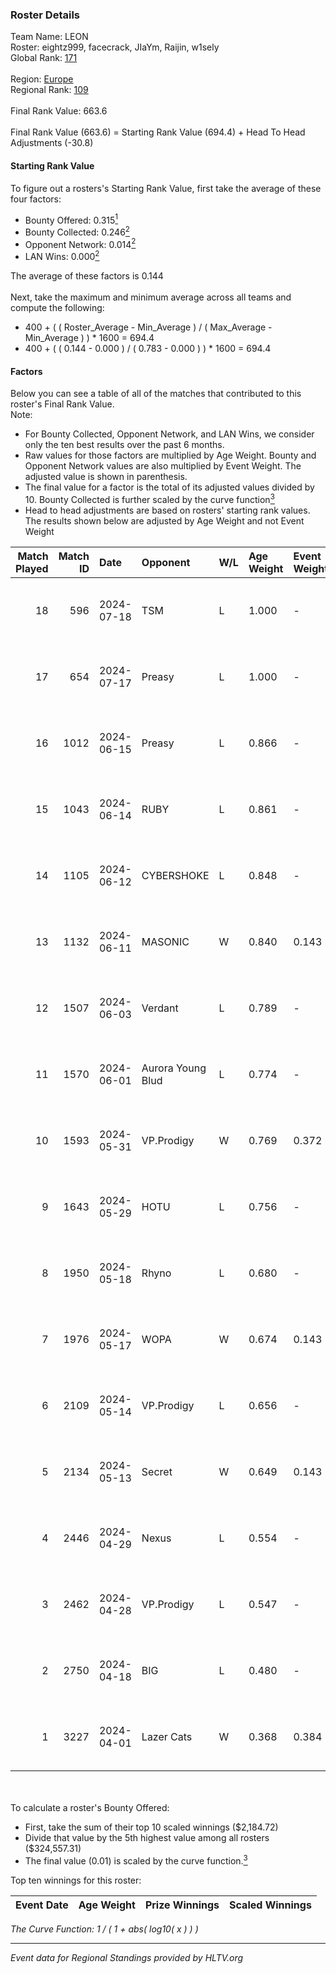 ### Roster Details<br />
Team Name: LEON<br />
Roster: eightz999, facecrack, JIaYm, Raijin, w1sely<br />
Global Rank: [171](../standings_global.md)<br />
<br />
Region: [Europe]( ../standings_europe.md)<br />
Regional Rank: [109]( ../standings_europe.md)<br />
<br />
Final Rank Value:  663.6<br />
<br />
Final Rank Value (663.6) = Starting Rank Value (694.4) + Head To Head Adjustments (-30.8)<br />

#### Starting Rank Value<br />
To figure out a rosters's Starting Rank Value, first take the average of these four factors:<br />
- Bounty Offered: 0.315[<sup>1</sup>](#table2)
- Bounty Collected: 0.246[<sup>2</sup>](#table1)
- Opponent Network: 0.014[<sup>2</sup>](#table1)
- LAN Wins: 0.000[<sup>2</sup>](#table1)

The average of these factors is 0.144<br />
<br />
Next, take the maximum and minimum average across all teams and compute the following:<br />
- 400 + ( ( Roster_Average - Min_Average ) / ( Max_Average - Min_Average ) ) * 1600 = 694.4
- 400 + ( ( 0.144 - 0.000 ) / ( 0.783 - 0.000 ) ) * 1600 = 694.4


#### Factors<br />
Below you can see a table of all of the matches that contributed to this roster's Final Rank Value.<br />
Note:<br />

- For Bounty Collected, Opponent Network, and LAN Wins, we consider only the ten best results over the past 6 months.
- Raw values for those factors are multiplied by Age Weight. Bounty and Opponent Network values are also multiplied by Event Weight. The adjusted value is shown in parenthesis.
- The final value for a factor is the total of its adjusted values divided by 10. Bounty Collected is further scaled by the curve function[<sup>3</sup>](#curveFunction)
- Head to head adjustments are based on rosters' starting rank values. The results shown below are adjusted by Age Weight and not Event Weight
<span id="table1"></span><br />


| Match Played | Match ID | Date       | Opponent          | W/L | Age Weight | Event Weight | Bounty Collected | Opponent Network | LAN Wins  | H2H Adj. | Roster                                      |
| -: | -: | :- | :- | :- | :- | :- | :- | :- | :- | -: | :- |
|           18 |      596 | 2024-07-18 | TSM               | L   | 1.000      | -            | -                | -                | -         |    -3.40 | eightz999, facecrack, JIaYm, Raijin, w1sely |
|           17 |      654 | 2024-07-17 | Preasy            | L   | 1.000      | -            | -                | -                | -         |   -11.28 | eightz999, facecrack, JIaYm, Raijin, w1sely |
|           16 |     1012 | 2024-06-15 | Preasy            | L   | 0.866      | -            | -                | -                | -         |    -9.64 | eightz999, facecrack, JIaYm, Raijin, w1sely |
|           15 |     1043 | 2024-06-14 | RUBY              | L   | 0.861      | -            | -                | -                | -         |    -6.38 | eightz999, facecrack, JIaYm, Raijin, w1sely |
|           14 |     1105 | 2024-06-12 | CYBERSHOKE        | L   | 0.848      | -            | -                | -                | -         |    -6.88 | eightz999, facecrack, JIaYm, Raijin, w1sely |
|           13 |     1132 | 2024-06-11 | MASONIC           | W   | 0.840      | 0.143        | 0.009 (0.001)    | 0.085 (0.010)    | 0 (0.000) |    15.96 | eightz999, facecrack, JIaYm, Raijin, w1sely |
|           12 |     1507 | 2024-06-03 | Verdant           | L   | 0.789      | -            | -                | -                | -         |    -5.67 | eightz999, facecrack, JIaYm, Raijin, w1sely |
|           11 |     1570 | 2024-06-01 | Aurora Young Blud | L   | 0.774      | -            | -                | -                | -         |    -8.81 | eightz999, facecrack, JIaYm, Raijin, w1sely |
|           10 |     1593 | 2024-05-31 | VP.Prodigy        | W   | 0.769      | 0.372        | 0.026 (0.007)    | 0.401 (0.115)    | 0 (0.000) |    18.94 | eightz999, facecrack, JIaYm, Raijin, w1sely |
|            9 |     1643 | 2024-05-29 | HOTU              | L   | 0.756      | -            | -                | -                | -         |   -12.32 | eightz999, facecrack, JIaYm, Raijin, w1sely |
|            8 |     1950 | 2024-05-18 | Rhyno             | L   | 0.680      | -            | -                | -                | -         |    -3.58 | eightz999, facecrack, JIaYm, Raijin, w1sely |
|            7 |     1976 | 2024-05-17 | WOPA              | W   | 0.674      | 0.143        | 0.001 (0.000)    | 0.127 (0.012)    | 0 (0.000) |     8.60 | eightz999, facecrack, JIaYm, Raijin, w1sely |
|            6 |     2109 | 2024-05-14 | VP.Prodigy        | L   | 0.656      | -            | -                | -                | -         |    -5.49 | eightz999, facecrack, JIaYm, Raijin, w1sely |
|            5 |     2134 | 2024-05-13 | Secret            | W   | 0.649      | 0.143        | 0.000 (0.000)    | 0.058 (0.005)    | 0 (0.000) |     6.35 | eightz999, facecrack, JIaYm, Raijin, w1sely |
|            4 |     2446 | 2024-04-29 | Nexus             | L   | 0.554      | -            | -                | -                | -         |    -5.28 | eightz999, facecrack, JIaYm, Raijin, w1sely |
|            3 |     2462 | 2024-04-28 | VP.Prodigy        | L   | 0.547      | -            | -                | -                | -         |    -4.77 | eightz999, facecrack, JIaYm, Raijin, w1sely |
|            2 |     2750 | 2024-04-18 | BIG               | L   | 0.480      | -            | -                | -                | -         |    -0.52 | eightz999, facecrack, JIaYm, Raijin, w1sely |
|            1 |     3227 | 2024-04-01 | Lazer Cats        | W   | 0.368      | 0.384        | 0.002 (0.000)    | 0.000 (0.000)    | 0 (0.000) |     3.39 | eightz999, facecrack, JIaYm, Raijin, w1sely |

<br />
<span id="table2"></span><br />
To calculate a roster's Bounty Offered:<br />

- First, take the sum of their top 10 scaled winnings ($2,184.72)
- Divide that value by the 5th highest value among all rosters ($324,557.31)
- The final value (0.01) is scaled by the curve function.[<sup>3</sup>](#curveFunction)

Top ten winnings for this roster:<br />

| Event Date | Age Weight | Prize Winnings | Scaled Winnings |
| :- | -: | :- | :- |


<span id="curveFunction"></span>_The Curve Function: 1 / ( 1 + abs( log10( x ) ) )_<br />

---
_Event data for Regional Standings provided by HLTV.org_<br />
